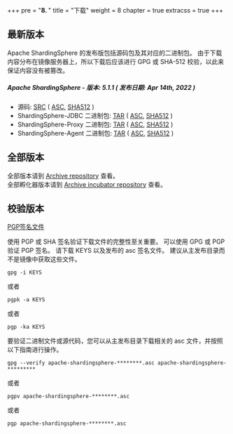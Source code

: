 +++
pre = "<b>8. </b>"
title = "下载"
weight = 8
chapter = true
extracss = true
+++

## 最新版本

Apache ShardingSphere 的发布版包括源码包及其对应的二进制包。
由于下载内容分布在镜像服务器上，所以下载后应该进行 GPG 或 SHA-512 校验，以此来保证内容没有被篡改。

##### Apache ShardingSphere - 版本: 5.1.1 ( 发布日期: Apr 14th, 2022 )

- 源码: [<u>SRC</u>](https://www.apache.org/dyn/closer.lua/shardingsphere/5.1.1/apache-shardingsphere-5.1.1-src.zip) ( [<u>ASC</u>](https://downloads.apache.org/shardingsphere/5.1.1/apache-shardingsphere-5.1.1-src.zip.asc), [<u>SHA512</u>](https://downloads.apache.org/shardingsphere/5.1.1/apache-shardingsphere-5.1.1-src.zip.sha512) )
- ShardingSphere-JDBC 二进制包: [<u>TAR</u>](https://www.apache.org/dyn/closer.lua/shardingsphere/5.1.1/apache-shardingsphere-5.1.1-shardingsphere-jdbc-bin.tar.gz) ( [<u>ASC</u>](https://downloads.apache.org/shardingsphere/5.1.1/apache-shardingsphere-5.1.1-shardingsphere-jdbc-bin.tar.gz.asc), [<u>SHA512</u>](https://downloads.apache.org/shardingsphere/5.1.1/apache-shardingsphere-5.1.1-shardingsphere-jdbc-bin.tar.gz.sha512) )
- ShardingSphere-Proxy 二进制包: [<u>TAR</u>](https://www.apache.org/dyn/closer.lua/shardingsphere/5.1.1/apache-shardingsphere-5.1.1-shardingsphere-proxy-bin.tar.gz) ( [<u>ASC</u>](https://downloads.apache.org/shardingsphere/5.1.1/apache-shardingsphere-5.1.1-shardingsphere-proxy-bin.tar.gz.asc), [<u>SHA512</u>](https://downloads.apache.org/shardingsphere/5.1.1/apache-shardingsphere-5.1.1-shardingsphere-proxy-bin.tar.gz.sha512) )
- ShardingSphere-Agent 二进制包: [<u>TAR</u>](https://www.apache.org/dyn/closer.lua/shardingsphere/5.1.1/apache-shardingsphere-5.1.1-shardingsphere-agent-bin.tar.gz) ( [<u>ASC</u>](https://downloads.apache.org/shardingsphere/5.1.1/apache-shardingsphere-5.1.1-shardingsphere-agent-bin.tar.gz.asc), [<u>SHA512</u>](https://downloads.apache.org/shardingsphere/5.1.1/apache-shardingsphere-5.1.1-shardingsphere-agent-bin.tar.gz.sha512) )

## 全部版本

全部版本请到 [Archive repository](https://archive.apache.org/dist/shardingsphere/) 查看。</br>
全部孵化器版本请到 [Archive incubator repository](https://archive.apache.org/dist/incubator/shardingsphere/) 查看。

## 校验版本

[PGP签名文件](https://downloads.apache.org/shardingsphere/KEYS)

使用 PGP 或 SHA 签名验证下载文件的完整性至关重要。
可以使用 GPG 或 PGP 验证 PGP 签名。
请下载 KEYS 以及发布的 asc 签名文件。
建议从主发布目录而不是镜像中获取这些文件。

```shell
gpg -i KEYS
```

或者

```shell
pgpk -a KEYS
```

或者

```shell
pgp -ka KEYS
```

要验证二进制文件或源代码，您可以从主发布目录下载相关的 asc 文件，并按照以下指南进行操作。

```shell
gpg --verify apache-shardingsphere-********.asc apache-shardingsphere-*********
```

或者

```shell
pgpv apache-shardingsphere-********.asc
```

或者

```shell
pgp apache-shardingsphere-********.asc
```
